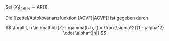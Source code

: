Sei $(X_t)_{t \in \mathbb{N}} \sim \text{AR}(1)$.

Die [[zettel/Autokovarianzfunktion (ACVF)|ACVF]] ist gegeben durch

$$
	\forall t, h \in \mathbb{Z} : \gamma(t+h, t) = \frac{\sigma^2}{1 - \alpha^2} \cdot \alpha^{|h|}
$$